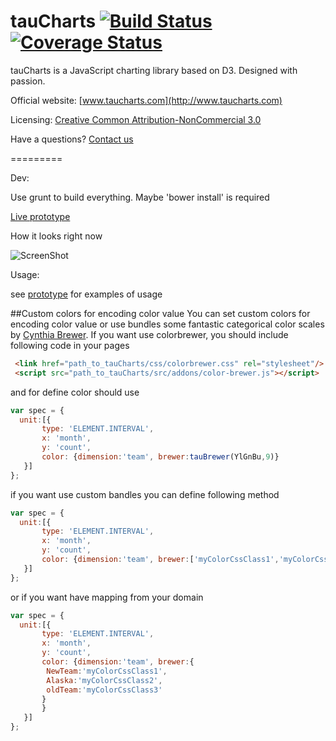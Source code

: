 tauCharts [![Build Status](https://travis-ci.org/TargetProcess/tauCharts.png?branch=master)](https://travis-ci.org/TargetProcess/tauCharts) [![Coverage Status](https://img.shields.io/coveralls/TargetProcess/tauCharts.svg)](https://coveralls.io/r/TargetProcess/tauCharts)
=========

tauCharts is a JavaScript charting library based on D3. Designed with passion.

Official website: [www.taucharts.com](http://www.taucharts.com)

Licensing: [Creative Common Attribution-NonCommercial 3.0](http://creativecommons.org/licenses/by-nc/3.0/)

Have a questions? [Contact us](mailto:michael@targetprocess.com)

=========

Dev: 

Use grunt to build everything. Maybe 'bower install' is required

[Live prototype](https://targetprocess.github.io/tauCharts/)

How it looks right now

![ScreenShot](http://www.taucharts.com/images/charts.png)

Usage:

see [prototype](https://github.com/TargetProcess/tauCharts/tree/master/prototype) for examples of usage

##Custom colors for encoding color value 
You can set custom colors for encoding color value or use bundles some fantastic categorical color scales by [Cynthia Brewer](http://colorbrewer2.org/).
If you want use colorbrewer, you should include following code in your pages
```HTML
 <link href="path_to_tauCharts/css/colorbrewer.css" rel="stylesheet"/>
 <script src="path_to_tauCharts/src/addons/color-brewer.js"></script>
```
and for define color should use 
```javascript
var spec = {
  unit:[{
       type: 'ELEMENT.INTERVAL',
       x: 'month',
       y: 'count',
       color: {dimension:'team', brewer:tauBrewer(YlGnBu,9)}
   }]
};
```
if you want use custom bandles you can define following method
```javascript
var spec = {
  unit:[{
       type: 'ELEMENT.INTERVAL',
       x: 'month',
       y: 'count',
       color: {dimension:'team', brewer:['myColorCssClass1','myColorCssClass2','myColorCssClass3']}
   }]
};
```
or if you want have mapping from your domain
```javascript
var spec = {
  unit:[{
       type: 'ELEMENT.INTERVAL',
       x: 'month',
       y: 'count',
       color: {dimension:'team', brewer:{
        NewTeam:'myColorCssClass1',
        Alaska:'myColorCssClass2',
        oldTeam:'myColorCssClass3'
       }
       }
   }]
};
```

